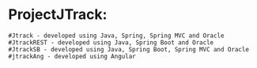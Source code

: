 # ProjectJTrack:
	#Jtrack - developed using Java, Spring, Spring MVC and Oracle
	#JtrackREST - developed using Java, Spring Boot and Oracle
	#JtrackSB - developed using Java, Spring Boot, Spring MVC and Oracle
	#jtrackAng - developed using Angular